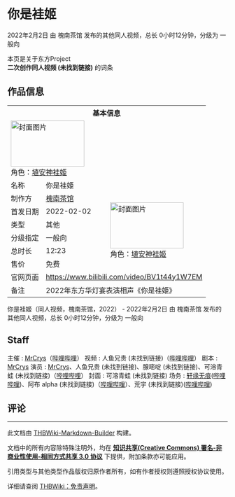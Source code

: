 # 你是袿姬

<!-- source html: G:\repos\THBWiki-Markdown-Builder\THBWikiMarkdown\Temp\main\f\fe\ns0%3A%E4%BD%A0%E6%98%AF%E8%A2%BF%E5%A7%AC.html -->

2022年2月2日 由 槐南茶馆  发布的其他同人视频，总长 0小时12分钟，分级为 一般向

本页是关于东方Project  
 **二次创作同人视频 (未找到链接)** 的词条

## 作品信息

<table><tbody><tr><th colspan="3">基本信息</th></tr><tr><td class="cover-artwork-mobile" colspan="2"><a href="./文件-你是袿姬封面.jpg.md" class="image" title="封面图片"><img alt="封面图片" src="https://upload.thwiki.cc/thumb/d/d6/%E4%BD%A0%E6%98%AF%E8%A2%BF%E5%A7%AC%E5%B0%81%E9%9D%A2.jpg/168px-%E4%BD%A0%E6%98%AF%E8%A2%BF%E5%A7%AC%E5%B0%81%E9%9D%A2.jpg" decoding="async" loading="lazy" width="168" height="105" srcset="https://upload.thwiki.cc/thumb/d/d6/%E4%BD%A0%E6%98%AF%E8%A2%BF%E5%A7%AC%E5%B0%81%E9%9D%A2.jpg/252px-%E4%BD%A0%E6%98%AF%E8%A2%BF%E5%A7%AC%E5%B0%81%E9%9D%A2.jpg 1.5x, https://upload.thwiki.cc/thumb/d/d6/%E4%BD%A0%E6%98%AF%E8%A2%BF%E5%A7%AC%E5%B0%81%E9%9D%A2.jpg/336px-%E4%BD%A0%E6%98%AF%E8%A2%BF%E5%A7%AC%E5%B0%81%E9%9D%A2.jpg 2x" data-file-width="1146" data-file-height="716"></a><div class="cover-char">角色：<a href="./埴安神袿姬.md" title="埴安神袿姬">埴安神袿姬</a></div></td>
</tr><tr><td class="label">名称</td><td colspan="2"> 你是袿姬 </td></tr><tr><td class="label">制作方</td><td><a href="./槐南茶馆.md" title="槐南茶馆">槐南茶馆</a></td><td class="cover-artwork" rowspan="6" style="min-width:168px;"><a href="./文件-你是袿姬封面.jpg.md" class="image" title="封面图片"><img alt="封面图片" src="https://upload.thwiki.cc/thumb/d/d6/%E4%BD%A0%E6%98%AF%E8%A2%BF%E5%A7%AC%E5%B0%81%E9%9D%A2.jpg/168px-%E4%BD%A0%E6%98%AF%E8%A2%BF%E5%A7%AC%E5%B0%81%E9%9D%A2.jpg" decoding="async" loading="lazy" width="168" height="105" srcset="https://upload.thwiki.cc/thumb/d/d6/%E4%BD%A0%E6%98%AF%E8%A2%BF%E5%A7%AC%E5%B0%81%E9%9D%A2.jpg/252px-%E4%BD%A0%E6%98%AF%E8%A2%BF%E5%A7%AC%E5%B0%81%E9%9D%A2.jpg 1.5x, https://upload.thwiki.cc/thumb/d/d6/%E4%BD%A0%E6%98%AF%E8%A2%BF%E5%A7%AC%E5%B0%81%E9%9D%A2.jpg/336px-%E4%BD%A0%E6%98%AF%E8%A2%BF%E5%A7%AC%E5%B0%81%E9%9D%A2.jpg 2x" data-file-width="1146" data-file-height="716"></a><div class="cover-char">角色：<a href="./埴安神袿姬.md" title="埴安神袿姬">埴安神袿姬</a></div></td>
</tr><tr><td class="label">首发日期</td><td>2022-02-02</td></tr><tr><td class="label">类型</td><td>其他</td></tr><tr><td class="label">分级指定</td><td>一般向</td></tr><tr><td class="label">总时长</td><td>12:23</td></tr><tr><td class="label">售价</td><td>免费</td></tr>
<tr><td class="label">官网页面</td><td colspan="2"><a rel="nofollow" class="external free" href="https://www.bilibili.com/video/BV1t44y1W7EM">https://www.bilibili.com/video/BV1t44y1W7EM</a></td></tr><tr><td class="label">备注</td><td colspan="2">2022年东方华灯宴表演相声《你是袿姬》</td></tr></tbody></table>

你是袿姬（同人视频，槐南茶馆，2022） - 2022年2月2日 由 槐南茶馆  发布的其他同人视频，总长 0小时12分钟，分级为 一般向

## Staff
主催
: [MrCrys](./MrCrys.md)（[哔哩哔哩](https://space.bilibili.com/911054)）
视频
: 人鱼兄贵 (未找到链接)（[哔哩哔哩](https://space.bilibili.com/88248)）
剧本
: [MrCrys](./MrCrys.md)
演员
: [MrCrys](./MrCrys.md)、人鱼兄贵 (未找到链接)、腺嘧啶 (未找到链接)、可溶青蛙 (未找到链接)（[哔哩哔哩](https://space.bilibili.com/5984738)）
封面
: 可溶青蛙 (未找到链接)
场务
: [轩缘无痕](./轩缘无痕.md)([哔哩哔哩](https://space.bilibili.com/2863856))、阿布 alpha (未找到链接)（[哔哩哔哩](https://space.bilibili.com/1555530)）、荒宇 (未找到链接)([哔哩哔哩](https://space.bilibili.com/1823309))


## 评论




---

此文档由 [THBWiki-Markdown-Builder](https://github.com/Delsin-Yu/THBWiki-Markdown-Builder) 构建。

文档中的所有内容除特殊注明外，均在 [**知识共享(Creative Commons) 署名-非商业性使用-相同方式共享 3.0 协议**](https://creativecommons.org/licenses/by-sa/3.0/deed.zh-hans) 下提供，附加条款亦可能应用。

引用类型与其他类型作品版权归原作者所有，如有作者授权则遵照授权协议使用。

详细请查阅 [THBWiki：免责声明](https://thbwiki.cc/THBWiki:%E5%85%8D%E8%B4%A3%E5%A3%B0%E6%98%8E)。

